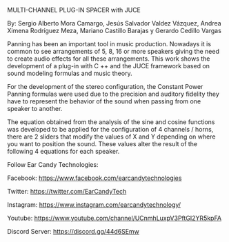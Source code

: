 MULTI-CHANNEL PLUG-IN SPACER with JUCE

By: Sergio Alberto Mora Camargo, Jesús Salvador Valdez Vázquez, Andrea Ximena
Rodríguez Meza, Mariano Castillo Barajas y Gerardo Cedillo Vargas

Panning has been an important tool in music production. Nowadays it is common to see arrangements of 5, 8, 16 or more speakers giving the need to create audio effects for all these arrangements. This work shows the development of a plug-in with C ++ and the JUCE framework based on sound modeling formulas and music theory.

For the development of the stereo configuration, the Constant Power Panning formulas were used due to the precision and auditory fidelity they have to represent the behavior of the sound when passing from one speaker to another.

The equation obtained from the analysis of the sine and cosine functions was developed to be applied for the configuration of 4 channels / horns, there are 2 sliders that modify the values of X and Y depending on where you want to position the sound. These values alter the result of the following 4 equations for each speaker.

Follow Ear Candy Technologies: 

Facebook: https://www.facebook.com/earcandytechnologies 

Twitter: https://twitter.com/EarCandyTech 

Instagram: https://www.instagram.com/earcandytechnology/ 

Youtube: https://www.youtube.com/channel/UCnmhLuxpV3PftGI2YR5kpFA 

Discord Server: https://discord.gg/44d6SEmw 
